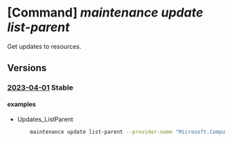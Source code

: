 # [Command] _maintenance update list-parent_

Get updates to resources.

## Versions

### [2023-04-01](/Resources/mgmt-plane/L3N1YnNjcmlwdGlvbnMve30vcmVzb3VyY2Vncm91cHMve30vcHJvdmlkZXJzL3t9L3t9L3t9L3Byb3ZpZGVycy9taWNyb3NvZnQubWFpbnRlbmFuY2UvdXBkYXRlcw==/2023-04-01.xml) **Stable**

<!-- mgmt-plane /subscriptions/{}/resourcegroups/{}/providers/{}/{}/{}/providers/microsoft.maintenance/updates 2023-04-01 -->
<!-- mgmt-plane /subscriptions/{}/resourcegroups/{}/providers/{}/{}/{}/{}/{}/providers/microsoft.maintenance/updates 2023-04-01 -->

#### examples

- Updates_ListParent
    ```bash
        maintenance update list-parent --provider-name "Microsoft.Compute" --resource-group "examplerg" --resource-name "1" --resource-parent-name "smdtest1" --resource-parent-type "virtualMachineScaleSets" --resource-type "virtualMachines"
    ```
